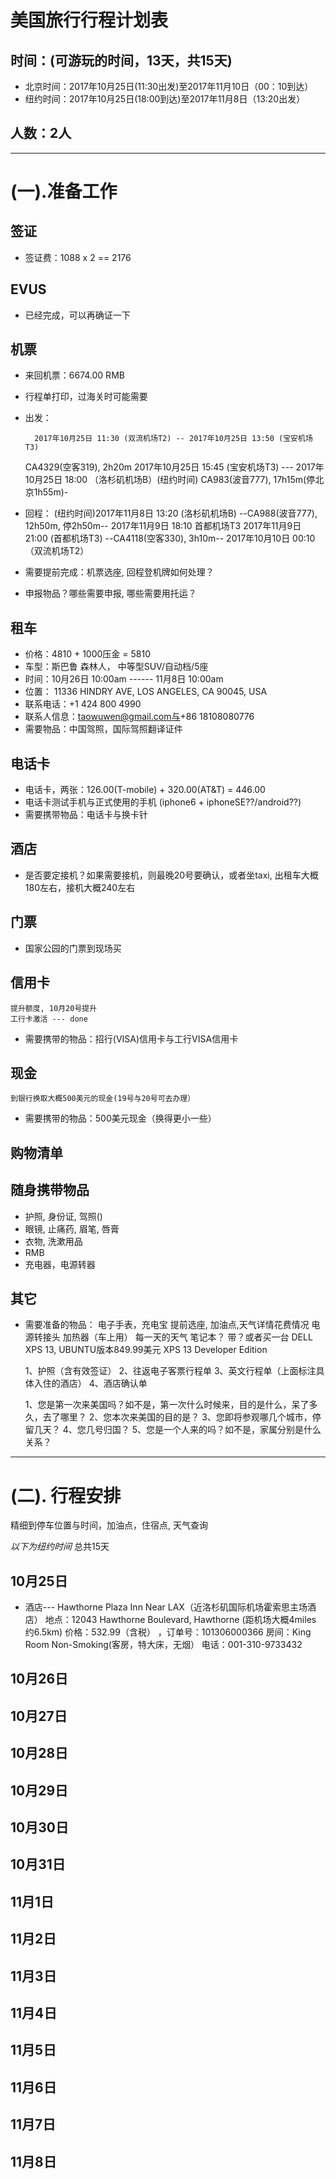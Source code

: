 # 美国旅行行程计划表

## 时间：(可游玩的时间，13天，共15天)
* 北京时间：2017年10月25日(11:30出发)至2017年11月10日（00：10到达）
* 纽约时间：2017年10月25日(18:00到达)至2017年11月8日（13:20出发）
## 人数：2人
------------------------------------------------------------

# (一).准备工作

## 签证
* 签证费：1088 x 2 == 2176

## EVUS
* 已经完成，可以再确证一下

## 机票

* 来回机票：6674.00 RMB 
* 行程单打印，过海关时可能需要
* 出发：

        2017年10月25日 11:30 (双流机场T2) -- 2017年10月25日 13:50 (宝安机场T3)
	CA4329(空客319), 2h20m
        2017年10月25日 15:45 (宝安机场T3) --- 2017年10月25日 18:00 （洛杉矶机场B）(纽约时间)
	CA983(波音777), 17h15m(停北京1h55m)-

* 回程：
        (纽约时间)2017年11月8日 13:20 (洛杉矶机场B) --CA988(波音777), 12h50m, 停2h50m-- 2017年11月9日 18:10 首都机场T3
        2017年11月9日 21:00 (首都机场T3) --CA4118(空客330), 3h10m-- 2017年10月10日 00:10 （双流机场T2）

* 需要提前完成：机票选座, 回程登机牌如何处理？

* 申报物品？哪些需要申报, 哪些需要用托运？ 


## 租车

* 价格：4810 + 1000压金 = 5810
* 车型：斯巴鲁 森林人， 中等型SUV/自动档/5座
* 时间：10月26日 10:00am ------ 11月8日 10:00am
* 位置： 11336 HINDRY AVE, LOS ANGELES, CA 90045, USA
* 联系电话：+1 424 800 4990
* 联系人信息：taowuwen@gmail.com与+86 18108080776
* 需要物品：中国驾照，国际驾照翻译证件


## 电话卡

* 电话卡，两张：126.00(T-mobile) + 320.00(AT&T) = 446.00
* 电话卡测试手机与正式使用的手机 (iphone6 + iphoneSE??/android??)
* 需要携带物品：电话卡与换卡针

## 酒店

* 是否要定接机？如果需要接机，则最晚20号要确认，或者坐taxi, 出租车大概180左右，接机大概240左右

## 门票
* 国家公园的门票到现场买

## 信用卡
	提升额度, 10月20号提升
	工行卡激活 --- done
* 需要携带的物品：招行(VISA)信用卡与工行VISA信用卡

## 现金
	到银行换取大概500美元的现金(19号与20号可去办理）
* 需要携带的物品：500美元现金（换得更小一些）


## 购物清单

## 随身携带物品

* 护照, 身份证, 驾照()
* 眼镜, 止痛药, 眉笔, 唇膏
* 衣物, 洗漱用品
* RMB
* 充电器，电源转器

## 其它
* 需要准备的物品：
        电子手表，充电宝
	提前选座, 加油点,天气详情花费情况
	电源转接头
	加热器（车上用）
	每一天的天气
	笔记本？ 带？或者买一台 DELL XPS 13, UBUNTU版本849.99美元 XPS 13 Developer Edition


	1、护照（含有效签证）
	2、往返电子客票行程单
	3、英文行程单（上面标注具体入住的酒店）
	4、酒店确认单


	1、您是第一次来美国吗？如不是，第一次什么时候来，目的是什么，呆了多久，去了哪里？
	2、您本次来美国的目的是？
	3、您即将参观哪几个城市，停留几天？
	4、您几号归国？
	5、您是一个人来的吗？如不是，家属分别是什么关系？


------------------------------------------------------------
# (二). 行程安排

精细到停车位置与时间，加油点，住宿点, 天气查询

*以下为纽约时间*
总共15天

## 10月25日
* 酒店--- Hawthorne Plaza Inn Near LAX（近洛杉矶国际机场霍索思主场酒店）
	 地点：12043 Hawthorne Boulevard, Hawthorne (距机场大概4miles 约6.5km)
	 价格：532.99（含税） ，订单号：101306000366
	 房间：King Room Non-Smoking(客房，特大床，无烟）
	 电话：001-310-9733432


## 10月26日
## 10月27日
## 10月28日
## 10月29日
## 10月30日
## 10月31日
## 11月1日
## 11月2日
## 11月3日
## 11月4日
## 11月5日
## 11月6日
## 11月7日
## 11月8日




